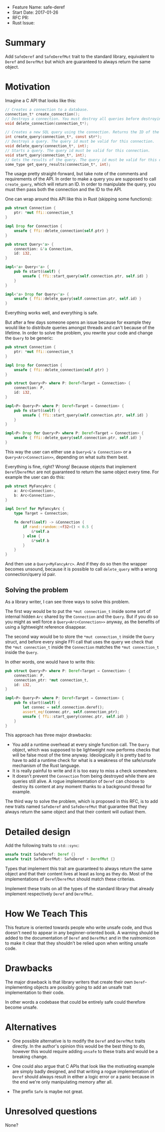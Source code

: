 - Feature Name: safe-deref
- Start Date: 2017-01-26
- RFC PR: 
- Rust Issue: 

# Summary
[summary]: #summary

Add `SafeDeref` and `SafeDerefMut` trait to the standard library, equivalent to `Deref` and
`DerefMut` but which are guaranteed to always return the same object.

# Motivation
[motivation]: #motivation

Imagine a C API that looks like this:

```c
// Creates a connection to a database.
connection_t* create_connection();
// Destroys a connection. You must destroy all queries before destroying a connection.
void delete_connection(connection_t*);

// Creates a new SQL query using the connection. Returns the ID of the query.
int create_query(connection_t*, const str*);
// Destroys a query. The query id must be valid for this connection.
void delete_query(connection_t*, int);
// Starts a query. The query id must be valid for this connection.
void start_query(connection_t*, int);
// Gets the results of the query. The query id must be valid for this connection.
some_type get_query_results(connection_t*, int);
```

The usage pretty straight-forward, but take note of the comments and requirements of the API.
In order to make a query you are supposed to call `create_query`, which will return an ID. In order
to manipulate the query, you must then pass both the connection and the ID to the API.

One can wrap around this API like this in Rust (skipping some functions):

```rust
pub struct Connection {
    ptr: *mut ffi::connection_t
}

impl Drop for Connection {
    unsafe { ffi::delete_connection(self.ptr) }
}

pub struct Query<'a> {
    connection: &'a Connection,
    id: i32,
}

impl<'a> Query<'a> {
    pub fn start(&self) {
        unsafe { ffi::start_query(self.connection.ptr, self.id) }
    }
}

impl<'a> Drop for Query<'a> {
    unsafe { ffi::delete_query(self.connection.ptr, self.id) }
}
```

Everything works well, and everything is safe.

But after a few days someone opens an issue because for example they would like to distribute
queries amongst threads and can't because of the lifetime. In order to solve the problem, you
rewrite your code and change the `Query` to be generic:

```rust
pub struct Connection {
    ptr: *mut ffi::connection_t
}

impl Drop for Connection {
    unsafe { ffi::delete_connection(self.ptr) }
}

pub struct Query<P> where P: Deref<Target = Connection> {
    connection: P,
    id: i32,
}

impl<P> Query<P> where P: Deref<Target = Connection> {
    pub fn start(&self) {
        unsafe { ffi::start_query(self.connection.ptr, self.id) }
    }
}

impl<P> Drop for Query<P> where P: Deref<Target = Connection> {
    unsafe { ffi::delete_query(self.connection.ptr, self.id) }
}
```

This way the user can either use a `Query<&'a Connection>` or a `Query<Arc<Connection>>`, depending
on what suits them best.

Everything is fine, right? Wrong! Because objects that implement `Deref`/`DerefMut` are not
guaranteed to return the same object every time. For example the user can do this:

```rust
pub struct MyFancyArc {
    a: Arc<Connection>,
    b: Arc<Connection>,
}

impl Deref for MyFancyArc {
    type Target = Connection;

    fn deref(&self) -> &Connection {
        if rand::random::<f32>() < 0.5 {
            &*self.a
        } else {
            &*self.b
        }
    }
}
```

And then use a `Query<MyFancyArc>`. And if they do so then the wrapper becomes unsound, because it
is possible to call `delete_query` with a wrong connection/query id pair.

## Solving the problem

As a library writer, I can see three ways to solve this problem.

The first way would be to put the `*mut connection_t` inside some sort of internal hidden `Arc`
shared by the `Connection` and the `Query`. But if you do so you might as well force a
`Query<Arc<Connection>>` anyway, as the benefits of using a lightweight reference disappear.

The second way would be to store the `*mut connection_t` inside the `Query` struct, and before
every single FFI call that uses the query we check that the `*mut connection_t` inside the
`Connection` matches the `*mut connection_t` inside the `Query`.

In other words, one would have to write this:

```rust
pub struct Query<P> where P: Deref<Target = Connection> {
    connection: P,
    connection_ptr: *mut connection_t,
    id: i32,
}

impl<P> Query<P> where P: Deref<Target = Connection> {
    pub fn start(&self) {
        let connec = self.connection.deref();
        assert_eq!(connec.ptr, self.connection_ptr);
        unsafe { ffi::start_query(connec.ptr, self.id) }
    }
}
```

This approach has three major drawbacks:

- You add a runtime overhead at every single function call. The `Query` object, which was supposed
  to be lightweight now performs checks that will be false most of the time anyway. Ideologically
  it is pretty bad to have to add a runtime check for what is a weakness of the safe/unsafe
  mechanism of the Rust language.
- It is really painful to write and it is too easy to miss a check somewhere.
- It doesn't prevent the `Connection` from being destroyed while there are queries still alive.
  A rogue implementation of `Deref` can choose to destroy its content at any moment thanks to a
  background thread for example.

The third way to solve the problem, which is proposed in this RFC, is to add new traits named
`SafeDeref` and `SafeDerefMut` that guarantee that they always return the same object and that
their content will outlast them.

# Detailed design
[design]: #detailed-design

Add the following traits to `std::sync`:

```rust
unsafe trait SafeDeref: Deref {}
unsafe trait SafeDerefMut: SafeDeref + DerefMut {}
```

Types that implement this trait are guaranteed to always return the same object and that their
content lives at least as long as they do.
Most of the implementations of `Deref`/`DerefMut` should match these criterias.

Implement these traits on all the types of the standard library that already implement respectively
`Deref` and `DerefMut`.

# How We Teach This
[how-we-teach-this]: #how-we-teach-this

This feature is oriented towards people who write unsafe code, and thus doesn't need to appear
in any beginner-oriented book.
A warning should be added to the documentation of `Deref` and `DerefMut` and in the rustnomicon to
make it clear that they shouldn't be relied upon when writing unsafe code.

# Drawbacks
[drawbacks]: #drawbacks

The major drawback is that library writers that create their own `Deref`-implementing objects are
possibly going to add an unsafe trait implementation to their code.

In other words a codebase that could be entirely safe could therefore become unsafe.

# Alternatives
[alternatives]: #alternatives

- One possible alternative is to modify the `Deref` and `DerefMut` traits directly.
In the author's opinion this would be the best thing to do, however this would require adding
`unsafe` to these traits and would be a breaking change.

- One could also argue that C APIs that look like the motivating example are simply badly designed,
and that writing a rogue implementation of `Deref` should always result in either a logic error or
a panic because in the end we're only manipulating memory after all.

- The prefix `Safe` is maybe not great.

# Unresolved questions
[unresolved]: #unresolved-questions

None?
